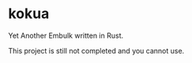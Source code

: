 # kokua

Yet Another Embulk written in Rust.

This project is still not completed and you cannot use.
